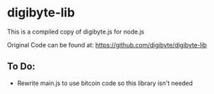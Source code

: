 # digibyte-lib

This is a compiled copy of digibyte.js for node.js

Original Code can be found at: https://github.com/digibyte/digibyte-lib

## To Do:
- Rewrite main.js to use bitcoin code so this library isn't needed
